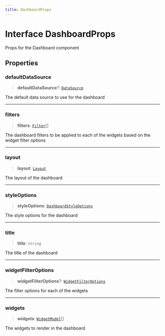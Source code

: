 ```yaml
---
title: DashboardProps
---
```


# Interface DashboardProps

Props for the Dashboard component

## Properties

### defaultDataSource

> **defaultDataSource**?: [`DataSource`](../../sdk-data/type-aliases/type-alias.DataSource.md)

The default data source to use for the dashboard

***

### filters

> **filters**: [`Filter`](../../sdk-data/interfaces/interface.Filter.md)[]

The dashboard filters to be applied to each of the widgets based on the widget filter options

***

### layout

> **layout**: [`Layout`](interface.Layout.md)

The layout of the dashboard

***

### styleOptions

> **styleOptions**: [`DashboardStyleOptions`](../type-aliases/type-alias.DashboardStyleOptions.md)

The style options for the dashboard

***

### title

> **title**: `string`

The title of the dashboard

***

### widgetFilterOptions

> **widgetFilterOptions**?: [`WidgetFilterOptions`](../type-aliases/type-alias.WidgetFilterOptions.md)

The filter options for each of the widgets

***

### widgets

> **widgets**: [`WidgetModel`](../fusion-embed/class.WidgetModel.md)[]

The widgets to render in the dashboard
